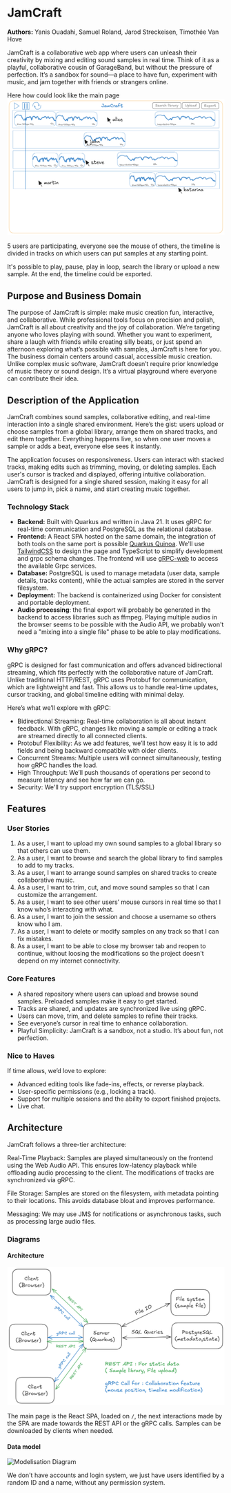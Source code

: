 # JamCraft

**Authors:** Yanis Ouadahi, Samuel Roland, Jarod Streckeisen, Timothée Van Hove

JamCraft is a collaborative web app where users can unleash their creativity by mixing and editing sound samples in real time. Think of it as a playful, collaborative cousin of GarageBand, but without the pressure of perfection. It’s a sandbox for sound—a place to have fun, experiment with music, and jam together with friends or strangers online.

Here how could look like the main page
![main page](./Mockup.png)

5 users are participating, everyone see the mouse of others, the timeline is divided in tracks on which users can put samples at any starting point.

It's possible to play, pause, play in loop, search the library or upload a new sample. At the end, the timeline could be exported.

## **Purpose and Business Domain**

The purpose of JamCraft is simple: make music creation fun, interactive, and collaborative. While professional tools focus on precision and polish, JamCraft is all about creativity and the joy of collaboration. We’re targeting anyone who loves playing with sound. Whether you want to experiment, share a laugh with friends while creating silly beats, or just spend an afternoon exploring what’s possible with samples, JamCraft is here for you. The business domain centers around casual, accessible music creation. Unlike complex music software, JamCraft doesn’t require prior knowledge of music theory or sound design. It’s a virtual playground where everyone can contribute their idea.

## **Description of the Application**

JamCraft combines sound samples, collaborative editing, and real-time interaction into a single shared environment. Here’s the gist: users upload or choose samples from a global library, arrange them on shared tracks, and edit them together. Everything happens live, so when one user moves a sample or adds a beat, everyone else sees it instantly.

The application focuses on responsiveness. Users can interact with stacked tracks, making edits such as trimming, moving, or deleting samples. Each user's cursor is tracked and displayed, offering intuitive collaboration. JamCraft is designed for a single shared session, making it easy for all users to jump in, pick a name, and start creating music together.

### **Technology Stack**

- **Backend:** Built with Quarkus and written in Java 21. It uses gRPC for real-time communication and PostgreSQL as the relational database.
- **Frontend:** A React SPA hosted on the same domain, the integration of both tools on the same port is possible [Quarkus Quinoa](https://docs.quarkiverse.io/quarkus-quinoa/dev/advanced-guides.html). We'll use [TailwindCSS](https://tailwindcss.com/) to design the page and TypeScript to simplify development and grpc schema changes. The frontend will use [gRPC-web](https://github.com/grpc/grpc-web) to access the available Grpc services.
- **Database:** PostgreSQL is used to manage metadata (user data, sample details, tracks content), while the actual samples are stored in the server filesystem.
- **Deployment:** The backend is containerized using Docker for consistent and portable deployment.
- **Audio processing**: the final export will probably be generated in the backend to access libraries such as ffmpeg. Playing multiple audios in the browser seems to be possible with the Audio API, we probably won't need a "mixing into a single file" phase to be able to play modifications.

### **Why gRPC?**

gRPC is designed for fast communication and offers advanced bidirectional streaming, which fits perfectly with the collaborative nature of JamCraft. Unlike traditional HTTP/REST, gRPC uses Protobuf for communication, which are lightweight and fast. This allows us to handle real-time updates, cursor tracking, and global timeline editing with minimal delay.

Here’s what we’ll explore with gRPC:

- Bidirectional Streaming: Real-time collaboration is all about instant feedback. With gRPC, changes like moving a sample or editing a track are streamed directly to all connected clients.
- Protobuf Flexibility: As we add features, we’ll test how easy it is to add fields and being backward compatible with older clients.
- Concurrent Streams: Multiple users will connect simultaneously, testing how gRPC handles the load.
- High Throughput: We’ll push thousands of operations per second to measure latency and see how far we can go.
- Security: We'll try support encryption (TLS/SSL)

## **Features**

### **User Stories**

1. As a user, I want to upload my own sound samples to a global library so that others can use them.
2. As a user, I want to browse and search the global library to find samples to add to my tracks.
3. As a user, I want to arrange sound samples on shared tracks to create collaborative music.
4. As a user, I want to trim, cut, and move sound samples so that I can customize the arrangement.
5. As a user, I want to see other users’ mouse cursors in real time so that I know who’s interacting with what.
6. As a user, I want to join the session and choose a username so others know who I am.
7. As a user, I want to delete or modify samples on any track so that I can fix mistakes.
8. As a user, I want to be able to close my browser tab and reopen to continue, without loosing the modifications so the project doesn't depend on my internet connectivity.

### Core Features

* A shared repository where users can upload and browse sound samples. Preloaded samples make it easy to get started.
* Tracks are shared, and updates are synchronized live using gRPC.
* Users can move, trim, and delete samples to refine their tracks.
* See everyone’s cursor in real time to enhance collaboration.
* Playful Simplicity: JamCraft is a sandbox, not a studio. It’s about fun, not perfection.

### **Nice to Haves**

If time allows, we’d love to explore:

- Advanced editing tools like fade-ins, effects, or reverse playback.
- User-specific permissions (e.g., locking a track).
- Support for multiple sessions and the ability to export finished projects.
- Live chat.

## **Architecture**

JamCraft follows a three-tier architecture:

Real-Time Playback: Samples are played simultaneously on the frontend using the Web Audio API. This ensures low-latency playback while offloading audio processing to the client. The modifications of tracks are synchronized via gRPC.

File Storage: Samples are stored on the filesystem, with metadata pointing to their locations. This avoids database bloat and improves performance.

Messaging: We may use JMS for notifications or asynchronous tasks, such as processing large audio files.

### Diagrams

#### Architecture

![Architecture Diagram](AMT-JamCraft-architecture.png)

The main page is the React SPA, loaded on `/`, the next interactions made by the SPA are made towards the REST API or the gRPC calls. Samples can be downloaded by clients when needed.

#### Data model

![Modelisation Diagram](AMT-JamCraft-modélisation.png)

We don't have accounts and login system, we just have users identified by a random ID and a name, without any permission system.

